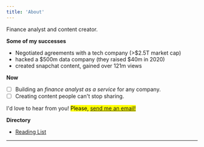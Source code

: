 ```yaml
---
title: 'About'
---
```


<!--
This content will be displayed at the top of the index page.
You can leave this empty if you don’t want to show any content.
-->

Finance analyst and content creator.

**Some of my successes**

- Negotiated agreements with a tech company (>$2.5T market cap)
- hacked a \$500m data company (they raised $40m in 2020)
- created snapchat content, gained over 121m views


**Now**
- [ ] Building an _finance analyst as a service_ for any company.
- [ ] Creating content people can't stop sharing.

I'd love to hear from you! <mark>Please, [send me an email!](mailto:hi@lukafilipovic.com)</mark>

**Directory**

- [Reading List](https://lukaf.notion.site/Reading-List-516b645e84544077858cf5793731ff08)

---
